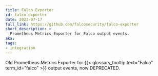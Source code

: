 ```yaml
---
title: Falco Exporter
id: falco-exporter
date: 2023-07-17
full_link: https://github.com/falcosecurity/falco-exporter
short_description: >
  Prometheus Metrics Exporter for Falco output events.
aka:
tags:
- integration
---
```

Old Prometheus Metrics Exporter for {{< glossary_tooltip text="Falco" term_id="falco" >}} output events, now DEPRECATED.

<!--more-->